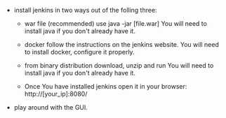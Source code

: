 * install jenkins in two ways out of the folling three:
	* war file (recommended)
		use java -jar [file.war]
		You will need to install java if you don't already have it.
	* docker
		follow the instructions on the jenkins website.
		You will need to install docker, configure it properly.
	* from binary distribution
		download, unzip and run
		You will need to install java if you don't already have it.

	* Once You have installed jenkins open it in your browser:
		http://[your_ip]:8080/

* play around with the GUI.

